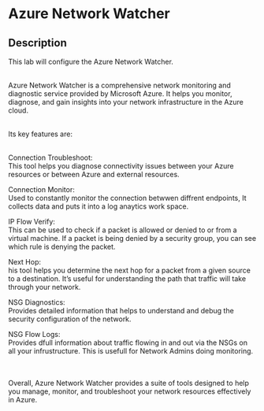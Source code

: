 <h1>Azure Network Watcher</h1>

<h2>Description</h2>
This lab will configure the Azure Network Watcher.<br /><br />

Azure Network Watcher is a comprehensive network monitoring and diagnostic service provided by Microsoft Azure. It helps you monitor, diagnose, and gain insights into your network infrastructure in the Azure cloud.
<br /><br />

Its key features are:
<br /><br />

Connection Troubleshoot: <br />
This tool helps you diagnose connectivity issues between your Azure resources or between Azure and external resources.


Connection Monitor: <br />
Used to constantly monitor the connection betwwen diffrent endpoints,
It collects data and puts it into a log anaytics work space.

IP Flow Verify: <br />
This can be used to check if a packet is allowed or denied to or from a virtual machine. If a packet is being denied by a security group, you can see which rule is denying the packet.

Next Hop: <br />
his tool helps you determine the next hop for a packet from a given source to a destination. It’s useful for understanding the path that traffic will take through your network.

NSG Diagnostics: <br />
Provides detailed information that helps to understand and debug the security configuration of the network.

NSG Flow Logs: <br />
Provides dfull information about traffic flowing in and out via the NSGs on all your infrustructure.
This is usefull for Network Admins doing monitoring.


<br /><br />
Overall, Azure Network Watcher provides a suite of tools designed to help you manage, monitor, and troubleshoot your network resources effectively in Azure.
